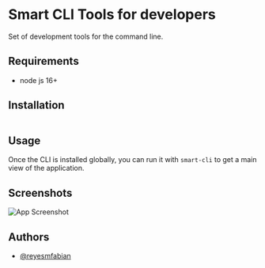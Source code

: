 
# Smart CLI Tools for developers

Set of development tools for the command line.


## Requirements
- node js 16+

## Installation

```bash

```
    
## Usage

Once the CLI is installed globally, you can run it with `smart-cli` to get a main view of the application.

## Screenshots

![App Screenshot](https://user-images.githubusercontent.com/57076657/217601289-cf59acc8-8cf2-445d-81d4-95646e683a50.png)

## Authors

- [@reyesmfabian](https://www.github.com/reyesmfabian)
